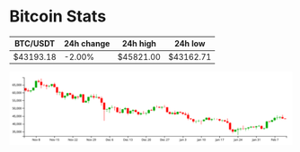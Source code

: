 # Bitcoin Stats

BTC/USDT|24h change|24h high|24h low|
|---|---|---|---|
|$43193.18|-2.00%|$45821.00|$43162.71|

<img src="./chart.svg">
